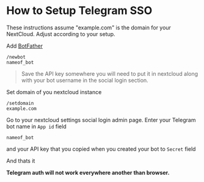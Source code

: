 # How to Setup Telegram SSO

These instructions assume "example.com" is the domain for your NextCloud. Adjust according to your setup.

Add [BotFather](https://telegram.me/BotFather)

```
/newbot
nameof_bot
```

> Save the API key somewhere you will need to put it in nextcloud along with your bot username in the social login section.

Set domain of you nextcloud instance

```
/setdomain
example.com
```

Go to your nextcloud settings social login admin page.
Enter your Telegram bot name in `App id` field

```
nameof_bot
```

and your API key that you copied when you created your bot to `Secret` field

And thats it

**Telegram auth will not work everywhere another than browser.**
